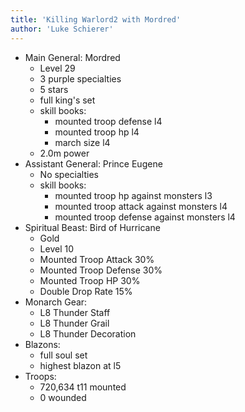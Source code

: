 ```yaml
---
title: 'Killing Warlord2 with Mordred'
author: 'Luke Schierer'
---
```


- Main General: Mordred
  - Level 29
  - 3 purple specialties
  - 5 stars
  - full king's set
  - skill books:
    - mounted troop defense l4
    - mounted troop hp l4
    - march size l4
  - 2.0m power
- Assistant General: Prince Eugene
  - No specialties
  - skill books:
    - mounted troop hp against monsters l3
    - mounted troop attack against monsters l4
    - mounted troop defense against monsters l4
- Spiritual Beast: Bird of Hurricane
  - Gold
  - Level 10
  - Mounted Troop Attack 30%
  - Mounted Troop Defense 30%
  - Mounted Troop HP 30%
  - Double Drop Rate 15%
- Monarch Gear:
  - L8 Thunder Staff
  - L8 Thunder Grail
  - L8 Thunder Decoration
- Blazons:
  - full soul set
  - highest blazon at l5
- Troops:
  - 720,634 t11 mounted
  - 0 wounded
